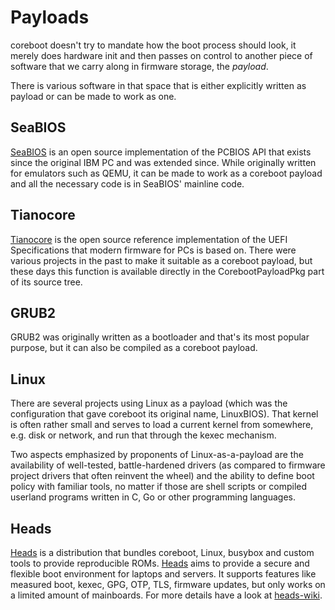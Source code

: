# Payloads

coreboot doesn't try to mandate how the boot process should look, it merely
does hardware init and then passes on control to another piece of software
that we carry along in firmware storage, the _payload_.

There is various software in that space that is either explicitly written as
payload or can be made to work as one.

## SeaBIOS

[SeaBIOS](https://www.seabios.org) is an open source implementation of
the PCBIOS API that exists since the original IBM PC and was extended
since. While originally written for emulators such as QEMU, it can be made
to work as a coreboot payload and all the necessary code is in SeaBIOS'
mainline code.

## Tianocore

[Tianocore](https://www.tianocore.org) is the open source reference
implementation of the UEFI Specifications that modern firmware for PCs is
based on. There were various projects in the past to make it suitable as a
coreboot payload, but these days this function is available directly in the
CorebootPayloadPkg part of its source tree.

## GRUB2

GRUB2 was originally written as a bootloader and that's its most popular
purpose, but it can also be compiled as a coreboot payload.

## Linux

There are several projects using Linux as a payload (which was the
configuration that gave coreboot its original name, LinuxBIOS). That kernel is
often rather small and serves to load a current kernel from somewhere, e.g.
disk or network, and run that through the kexec mechanism.

Two aspects emphasized by proponents of Linux-as-a-payload are the
availability of well-tested, battle-hardened drivers (as compared to
firmware project drivers that often reinvent the wheel) and the ability to
define boot policy with familiar tools, no matter if those are shell scripts
or compiled userland programs written in C, Go or other programming languages.

## Heads

[Heads] is a distribution that bundles coreboot, Linux, busybox and custom
tools to provide reproducible ROMs. [Heads] aims to provide a secure and
flexible boot environment for laptops and servers.
It supports features like measured boot, kexec, GPG, OTP, TLS, firmware
updates, but only works on a limited amount of mainboards.
For more details have a look at [heads-wiki].

[Heads]: https://github.com/osresearch/heads
[heads-wiki]: http://osresearch.net/